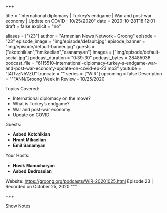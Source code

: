 
+++

title = "International diplomacy | Turkey’s endgame | War and post-war economy | Update on COVID - 10/25/2020"
date = 2020-10-28T18:12:01
draft = false
explicit = "no"

aliases = ["/23"]
author = "Armenian News Network - Groong"
episode = "23"
episode_image = "img/episode/default.jpg"
episode_banner = "img/episode/default-banner.jpg"
guests = ["akotchikian","hmikaelian","esanamyan"]
images = ["img/episode/default-social.jpg"]
podcast_duration = "0:39:30"
podcast_bytes = 28485036
podcast_file = "6115510-international-diplomacy-turkey-s-endgame-war-and-post-war-economy-update-on-covid-ep-23.mp3"
youtube = "t4ITvzNhVZU"
truncate = ""
series = ["WIR"]
upcoming = false
Description = """ANN/Groong Week in Review - 10/25/2020

Topics Covered:
- International diplomacy on the move?
- What is Turkey’s endgame?
- War and post-war economy
- Update on COVID

Guests:
- 𝐀𝐬𝐛𝐞𝐝 𝐊𝐨𝐭𝐜𝐡𝐢𝐤𝐢𝐚𝐧
- 𝐇𝐫𝐚𝐧𝐭 𝐌𝐢𝐤𝐚𝐞𝐥𝐢𝐚𝐧
- 𝐄𝐦𝐢𝐥 𝐒𝐚𝐧𝐚𝐦𝐲𝐚𝐧

Your Hosts:
- 𝐇𝐨𝐯𝐢𝐤 𝐌𝐚𝐧𝐮𝐜𝐡𝐚𝐫𝐲𝐚𝐧
- 𝐀𝐬𝐛𝐞𝐝 𝐁𝐞𝐝𝐫𝐨𝐬𝐬𝐢𝐚𝐧


Website: https://groong.org/podcasts/WiR-20201025.html
Episode 23 | Recorded on October 25, 2020
"""

+++

Show Notes


